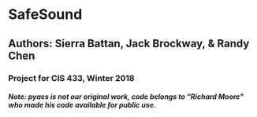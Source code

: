 # SafeSound
## Authors: Sierra Battan, Jack Brockway, & Randy Chen
### Project for CIS 433, Winter 2018
##### Note: pyaes is not our original work, code belongs to "Richard Moore" who made his code available for public use.
